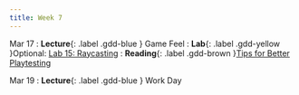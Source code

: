 ```yaml
---
title: Week 7
---
```


Mar 17
: **Lecture**{: .label .gdd-blue } Game Feel
: **Lab**{: .label .gdd-yellow }Optional: [Lab 15: Raycasting]
: **Reading**{: .label .gdd-brown }[Tips for Better Playtesting]

Mar 19
: **Lecture**{: .label .gdd-blue } Work Day

[Game Feel]:https://docs.google.com/presentation/d/1xbvDz1dijMdYWynhOHidGY9DCrLy8dGIzosByyiqsoM/edit?usp=share_link

[Lab 15: Raycasting]: ./../pages/labs/lab15/lab15

[Tips for Better Playtesting]: https://www.gamedeveloper.com/design/best-practices-five-tips-for-better-playtesting 

[Work Day]: https://docs.google.com/presentation/d/10YDaUEdAo7J9C5cvlaEdOoD8FKNxnbf0T0V6bbSF6ak/edit?usp=sharing